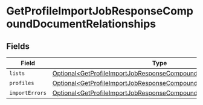 # GetProfileImportJobResponseCompoundDocumentRelationships


## Fields

| Field                                                                                                                                                    | Type                                                                                                                                                     | Required                                                                                                                                                 | Description                                                                                                                                              |
| -------------------------------------------------------------------------------------------------------------------------------------------------------- | -------------------------------------------------------------------------------------------------------------------------------------------------------- | -------------------------------------------------------------------------------------------------------------------------------------------------------- | -------------------------------------------------------------------------------------------------------------------------------------------------------- |
| `lists`                                                                                                                                                  | [Optional\<GetProfileImportJobResponseCompoundDocumentLists>](../../models/components/GetProfileImportJobResponseCompoundDocumentLists.md)               | :heavy_minus_sign:                                                                                                                                       | N/A                                                                                                                                                      |
| `profiles`                                                                                                                                               | [Optional\<GetProfileImportJobResponseCompoundDocumentProfiles>](../../models/components/GetProfileImportJobResponseCompoundDocumentProfiles.md)         | :heavy_minus_sign:                                                                                                                                       | N/A                                                                                                                                                      |
| `importErrors`                                                                                                                                           | [Optional\<GetProfileImportJobResponseCompoundDocumentImportErrors>](../../models/components/GetProfileImportJobResponseCompoundDocumentImportErrors.md) | :heavy_minus_sign:                                                                                                                                       | N/A                                                                                                                                                      |